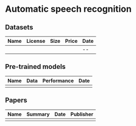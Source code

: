 # Automatic speech recognition

## Datasets 

| Name | License | Size | Price | Date | 
| -- | -- | -- | -- | -- | 
| | | | | -- |

## Pre-trained models  

| Name | Data | Performance | Date | 
| -- | -- | -- | -- | 
| | | | | 

## Papers 
| Name | Summary | Date | Publisher | 
| -- | -- | -- | -- |
| | | | |
